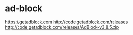 # ad-block
https://getadblock.com
http://code.getadblock.com/releases
http://code.getadblock.com/releases/AdBlock-v3.8.5.zip
